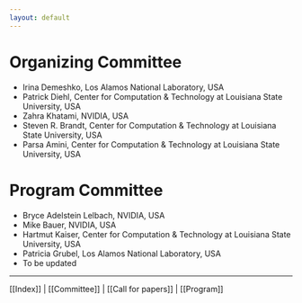 ```yaml
---
layout: default
---
```


# Organizing Committee

* Irina Demeshko, Los Alamos National Laboratory, USA
* Patrick Diehl, Center for Computation & Technology at Louisiana State University, USA
* Zahra Khatami, NVIDIA, USA
* Steven R. Brandt, Center for Computation & Technology at Louisiana State University, USA
* Parsa Amini, Center for Computation & Technology at Louisiana State University, USA

# Program Committee 

* Bryce Adelstein Lelbach, NVIDIA, USA
* Mike Bauer, NVIDIA, USA
* Hartmut Kaiser, Center for Computation & Technology at Louisiana State University, USA
* Patricia Grubel, Los Alamos National Laboratory, USA 
* To be updated

---

[[Index]] | [[Committee]] | [[Call for papers]] | [[Program]]
